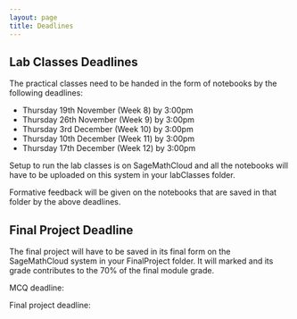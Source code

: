 ```yaml
---
layout: page
title: Deadlines
---
```


## Lab Classes Deadlines

The practical classes need to be handed in the form of notebooks by the following deadlines:

* Thursday 19th November (Week 8) by 3:00pm
* Thursday 26th November  (Week 9) by 3:00pm
* Thursday 3rd December (Week 10) by 3:00pm
* Thursday 10th December (Week 11) by 3:00pm
* Thursday 17th December (Week 12) by 3:00pm

Setup to run the lab classes is on SageMathCloud and all the notebooks will have to be uploaded on this system in your labClasses folder.

Formative feedback will be given on the notebooks that are saved in that folder by the above deadlines. 



## Final Project Deadline

The final project will have to be saved in its final form on the SageMathCloud system in your FinalProject folder. It will marked and its grade contributes to the 70% of the final module grade.

MCQ deadline: 

Final project deadline:
